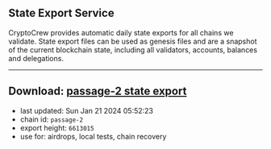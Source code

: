## State Export Service
CryptoCrew provides automatic daily state exports for all chains we validate. State export files can be used as genesis files and are a snapshot of the current blockchain state, including all validators, accounts, balances and delegations.

---
**Download: [passage-2 state export](https://dl.ccvalidators.com/SERVICE/passage/passage-2_export_6613015.json)**
---

- last updated: Sun Jan 21 2024 05:52:23
- chain id: `passage-2`
- export height: `6613015`
- use for: airdrops, local tests, chain recovery
